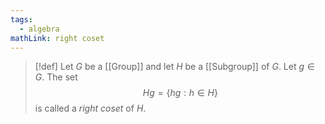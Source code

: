 ```yaml
---
tags:
  - algebra
mathLink: right coset
---
```


>[!def]
>Let $G$ be a [[Group]] and let $H$ be a [[Subgroup]] of $G$. Let $g\in G$. The set $$Hg=\{hg:h\in H\}$$is called a *right coset* of $H$.
